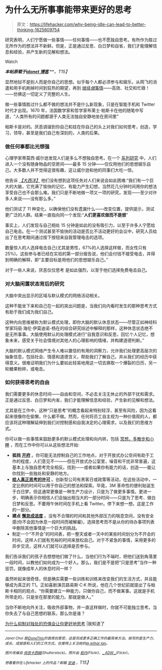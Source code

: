 # 为什么无所事事能带来更好的思考

> 原文：<https://lifehacker.com/why-being-idle-can-lead-to-better-thinking-1625609754>

研究表明，人们宁愿做一些事情——任何事情——也不愿独自思考。有所作为胜过无所作为的想法并不新鲜。但是，正是通过反思、白日梦和自省，我们才能理解信息和经验，并产生新的见解和想法。

Watch

***本帖原载于***[***idonet 博客***](http://blog.idonethis.com/default-mode-network-thinking-alone-productivity-work/) ***。*T15】**

显然地狱不是别人而是你自己的思想。似乎每个人都必须参与和娱乐，从网飞的消遣和用手机刷掉时间到狂热的期望，再到 [继续*做*事情](https://lifehacker.com/how-to-escape-the-cult-of-busy-5994072)——高效、社交和忙碌！——仿佛这一切定义了完整的人生。

做一些事情胜过什么都不做的想法并不是什么新现象，只是在智能手机和 Twitter 时代才出现。1670 年，法国数学家和哲学家布莱士·帕斯卡在他的随笔中写道，“人类所有的问题都源于人类无法独自安静地坐在房间里”

帕斯卡是对的。厌恶调谐到你自己和挂在你自己的头上对我们如何思考，创造，学习，领导，甚至是我们自己有深刻的，人类的后果。

### 做任何事都比光想强

心理学家蒂莫西·威尔逊发现人们是多么不想独自思考。在一个 [系列研究](http://www.wjh.harvard.edu/%7Edtg/WILSON%20ET%20AL%202014.pdf) 中，人们进入一个没有随身物品的空房间——最多 15 分钟——仅仅用他们的思想娱乐自己。大多数人并不觉得这很有趣，这让威尔逊和他的同事们大吃一惊。

他告诉 [*【大西洋】*](http://www.theatlantic.com/health/archive/2014/07/people-prefer-electric-shocks-to-being-alone-with-their-thoughts/373936/) 他们没有想到这项任务对人们来说会如此困难:“我们有一个巨大的大脑，它充满了愉快的记忆，有能力产生幻想，当然花几分钟时间用你的想法享受自己也不会那么难。我们只是不断地做一项又一项的研究，发现——至少对许多人来说——没有那么多。”

他们测试了 11 种变化，以确保他们没有遗漏什么——改变位置，提供提示，测试更广泛的人群。结果一直指向同一个发现:“**人们更喜欢做而不是想**”

事实上，人们发现与自己相处 15 分钟是如此的没有吸引力，以至于许多人宁愿给自己电击。在一个测试甚至不愉快的活动是否比不活动更好的会议中，研究人员给出了在思考期间通过按下按钮来自我管理电击的选项。

数量惊人的人选择电击自己(尤其是男性，67%的人选择这样做，而女性只有 25%)。这些参与者已经在实验的第一部分报告说，他们会付钱不接受电击，并得到明确的解释，即“主要目标是用他们的思想娱乐自己。”

对于一些人来说，厌恶仅仅思考 是如此强烈，以至于他们选择免费电击自己。

### 对大脑闲置状态背后的研究

大脑中突出显示的区域与默认模式的网络活动相关。

这种不能坐下来和自己在一起的突出问题是，当我们向内看时发生的那种思考方式有助于我们成为我们自己。

这种内向思维被称为默认模式处理，即你大脑的默认休息状态——尽管正如神经科学家玛丽·海伦·伊莫迪诺-杨在的综合研究综述中解释的那样，这种休息状态绝不是无所事事。大脑使用默认的处理模式进行“自我意识和反思，回忆个人记忆，想象未来，感受关于社会情境对其他人的心理影响的情绪，并构建道德判断。”

大脑的默认模式网络产生令人难以置信的有用的洞察力，允许我们处理更高层次的抽象信息，包括社会、情感和道德含义，帮助我们了解自己，并从我们的经历中获得意义。很难证明我们为什么要如此轻易地用这一切去换取一个爆裂的日历，另一轮糖果粉碎，或电击。

### 如何获得思考的自由

我们需要更多的休息时间——自由和空间，不必去关注无休止的外部干扰和需求。正是通过反思、白日梦和内省，我们才能理解信息和经验，产生新的见解和想法。

尤其是在工作中，这种“只是思考”的概念看起来特别轻浮，甚至有风险，因为这看起来很像你在偷懒，什么都不做。然而，任何将员工自主视为一种价值观的人，都应该将这种理解延伸到我们对控制感和自我决定的心理需求，以及我们的思维方式。

你可以做一些事情来鼓励更多的默认模式处理和向内转，包括 [冥想，多散步和小睡](http://www.scientificamerican.com/article/mental-downtime/) ，而在工作中你可以从这些想法开始:

*   **抵挡** [**开府**](http://blog.idonethis.com/reconsidering-the-startup-open-floor-plan-office/) 。你可能无法控制自己的工作地点，对于开放式办公空间有助于工作的程度，人们意见不一——但在开放式办公室里，噪音和干扰非常普遍，这基本上与独自思考完全相反。找到——或者如果你有能力的话，创造——能让你找到一些独处和安静的地方。
*   [**给人真正思考的许可**](http://blog.idonethis.com/nowadays-youre-hiring-people-to-think-2/) 。创新型公司有黑客日或政策等活动，在这些活动中，一定比例的时间可以用于你自己的想法和探索。毕竟，3M 革命性的便利贴诞生于白日梦。但这通常更像是一种生产力设计，只是为了做更多事情。更进一步，明确表示你相信人们会抽出相当大的一部分时间——只是为了思考、做白日梦和反思。不要用午休时间在手机上看 Twitter。停下来想一想。这是工作的一部分。
*   **建点** [**懈怠成进度**](http://blog.idonethis.com/collaboration-is-noisy/) 。没有不合理的时间和其他外部压力的喘息空间，没有安全感(你不会因为休息一段时间而被解雇)，选择思考而不是从你的待办事项列表中删除其他事情是一个巨大的挑战。
*   制定一个“不开会”的时间表，把一整天或者一天中的某些时间划分为不开会的时间，这样人们就有充裕的时间来放松自己。对于不紧急的事情，采用更多的异步交流，这样人们就可以选择是否参与。

我们告诉我们的孩子去想想他们做了什么，当他们行为不端时，把他们送到角落里一段时间，以教他们如何成为一个好人。那么，我们是不是把“只是思考”当作一种惩罚，就像成年人的休息时间一样？

虽然听起来很奇怪，但是确实需要一些训练和训练来改变我们的生活方式，并且能够成为真正的 T1。正如喜剧演员路易斯·C·K 所说，他在几个世纪前就提出了与帕斯卡相同的观点，“你需要建立一种能力，只做你自己，而不做某事。这就是手机所带走的，只是坐在那里的能力。那就是做人。”

当你不断地向外关注，吸收外部事物，并一直这样做时，你就不可能独立思考。当你失去了与自己思想的联系，那么你是谁？

[为什么抑制对独处的恐惧会让你更好地思考](http://blog.idonethis.com/default-mode-network-thinking-alone-productivity-work/) |我知道了

* * *

<small>*Janet Choi 是*</small>[<small>*iDoneThis*</small>](http://idonethis.com/)<small>*的首席创意官，这是完成更多正确工作的最简单方法。她写的是生产力、成长、成就感和人们的工作方式。在推特上关注她的*</small>[<small>*@ lethar Ian*</small>](http://www.twitter.com/lethargarian/)<small>*。*</small>

*<small>图片改编自</small>* [*<small>肉孜卡西姆</small>*](http://www.shutterstock.com/pic.mhtml?id=129290651&src=id)*<small>(Shutterstock)。照片由</small>* [*<small>柜内</small>*](https://www.flickr.com/photos/goincase/5054237051)*<small>(Flickr)、</small>*[*<small>_ ADW _</small>*](https://www.flickr.com/photos/anthonywheeler/3358223904)*<small>(Flickr)。</small>*

*<small>想看看你在 Lifehacker 上的作品？邮箱</small>* [*<small>安迪</small>*](mailto:andy@lifehacker.com) *<small>。</small>T15】*